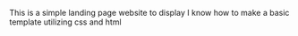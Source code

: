 This is a simple landing page website to display I know how to make a basic template utilizing css and html
